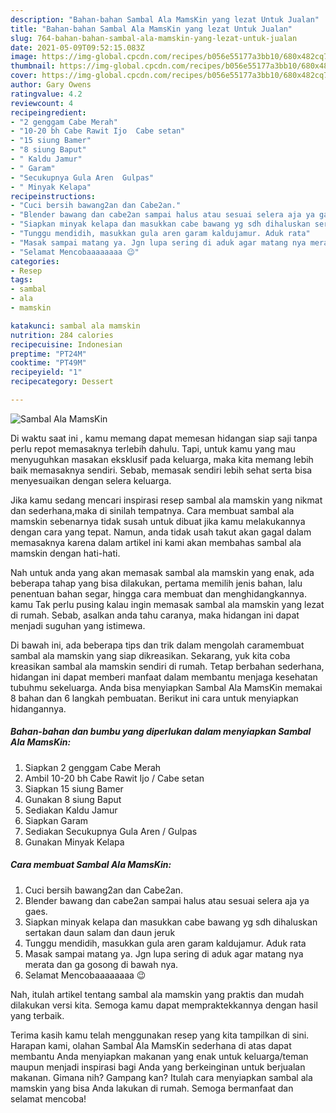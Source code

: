 ```yaml
---
description: "Bahan-bahan Sambal Ala MamsKin yang lezat Untuk Jualan"
title: "Bahan-bahan Sambal Ala MamsKin yang lezat Untuk Jualan"
slug: 764-bahan-bahan-sambal-ala-mamskin-yang-lezat-untuk-jualan
date: 2021-05-09T09:52:15.083Z
image: https://img-global.cpcdn.com/recipes/b056e55177a3bb10/680x482cq70/sambal-ala-mamskin-foto-resep-utama.jpg
thumbnail: https://img-global.cpcdn.com/recipes/b056e55177a3bb10/680x482cq70/sambal-ala-mamskin-foto-resep-utama.jpg
cover: https://img-global.cpcdn.com/recipes/b056e55177a3bb10/680x482cq70/sambal-ala-mamskin-foto-resep-utama.jpg
author: Gary Owens
ratingvalue: 4.2
reviewcount: 4
recipeingredient:
- "2 genggam Cabe Merah"
- "10-20 bh Cabe Rawit Ijo  Cabe setan"
- "15 siung Bamer"
- "8 siung Baput"
- " Kaldu Jamur"
- " Garam"
- "Secukupnya Gula Aren  Gulpas"
- " Minyak Kelapa"
recipeinstructions:
- "Cuci bersih bawang2an dan Cabe2an."
- "Blender bawang dan cabe2an sampai halus atau sesuai selera aja ya gaes."
- "Siapkan minyak kelapa dan masukkan cabe bawang yg sdh dihaluskan sertakan daun salam dan daun jeruk"
- "Tunggu mendidih, masukkan gula aren garam kaldujamur. Aduk rata"
- "Masak sampai matang ya. Jgn lupa sering di aduk agar matang nya merata dan ga gosong di bawah nya."
- "Selamat Mencobaaaaaaaa 😉"
categories:
- Resep
tags:
- sambal
- ala
- mamskin

katakunci: sambal ala mamskin 
nutrition: 284 calories
recipecuisine: Indonesian
preptime: "PT24M"
cooktime: "PT49M"
recipeyield: "1"
recipecategory: Dessert

---
```



![Sambal Ala MamsKin](https://img-global.cpcdn.com/recipes/b056e55177a3bb10/680x482cq70/sambal-ala-mamskin-foto-resep-utama.jpg)

Di waktu  saat ini , kamu memang dapat memesan hidangan siap saji tanpa perlu repot memasaknya terlebih dahulu. Tapi, untuk kamu yang mau menyuguhkan masakan eksklusif pada keluarga, maka kita memang lebih baik memasaknya sendiri. Sebab, memasak sendiri lebih sehat serta bisa menyesuaikan dengan selera keluarga.

Jika kamu sedang mencari inspirasi resep sambal ala mamskin yang nikmat dan sederhana,maka di sinilah tempatnya. Cara membuat sambal ala mamskin  sebenarnya tidak susah untuk dibuat jika kamu melakukannya dengan cara yang tepat. Namun, anda tidak usah takut akan gagal dalam memasaknya 
karena dalam artikel ini kami akan membahas sambal ala mamskin dengan hati-hati.  



Nah untuk anda yang akan memasak sambal ala mamskin yang enak, ada beberapa tahap yang bisa dilakukan, pertama memilih jenis bahan, lalu penentuan bahan segar, hingga cara membuat dan menghidangkannya. kamu Tak perlu pusing kalau ingin memasak sambal ala mamskin yang lezat di rumah. Sebab, asalkan anda  tahu caranya, maka hidangan ini dapat menjadi suguhan yang istimewa.

Di bawah ini, ada beberapa tips dan trik dalam mengolah caramembuat sambal ala mamskin yang siap dikreasikan. Sekarang, yuk kita coba kreasikan sambal ala mamskin sendiri di rumah. Tetap berbahan sederhana, hidangan ini dapat memberi manfaat dalam membantu menjaga kesehatan tubuhmu sekeluarga. Anda bisa menyiapkan Sambal Ala MamsKin memakai 8 bahan dan 6 langkah pembuatan. Berikut ini cara untuk menyiapkan hidangannya.

<!--inarticleads1-->

##### Bahan-bahan dan bumbu yang diperlukan dalam menyiapkan Sambal Ala MamsKin:

1. Siapkan 2 genggam Cabe Merah
1. Ambil 10-20 bh Cabe Rawit Ijo / Cabe setan
1. Siapkan 15 siung Bamer
1. Gunakan 8 siung Baput
1. Sediakan  Kaldu Jamur
1. Siapkan  Garam
1. Sediakan Secukupnya Gula Aren / Gulpas
1. Gunakan  Minyak Kelapa




<!--inarticleads2-->

##### Cara membuat Sambal Ala MamsKin:

1. Cuci bersih bawang2an dan Cabe2an.
1. Blender bawang dan cabe2an sampai halus atau sesuai selera aja ya gaes.
1. Siapkan minyak kelapa dan masukkan cabe bawang yg sdh dihaluskan sertakan daun salam dan daun jeruk
1. Tunggu mendidih, masukkan gula aren garam kaldujamur. Aduk rata
1. Masak sampai matang ya. Jgn lupa sering di aduk agar matang nya merata dan ga gosong di bawah nya.
1. Selamat Mencobaaaaaaaa 😉




Nah, itulah artikel tentang  sambal ala mamskin  yang praktis dan mudah dilakukan versi kita. Semoga kamu dapat mempraktekkannya dengan hasil yang terbaik. 

Terima kasih kamu telah menggunakan resep yang kita tampilkan di sini. Harapan kami, olahan  Sambal Ala MamsKin sederhana di atas dapat membantu Anda menyiapkan makanan yang enak untuk keluarga/teman maupun menjadi inspirasi bagi Anda yang berkeinginan untuk berjualan makanan. Gimana nih? Gampang kan? Itulah cara menyiapkan sambal ala mamskin yang bisa Anda lakukan di rumah. Semoga bermanfaat dan selamat mencoba!

